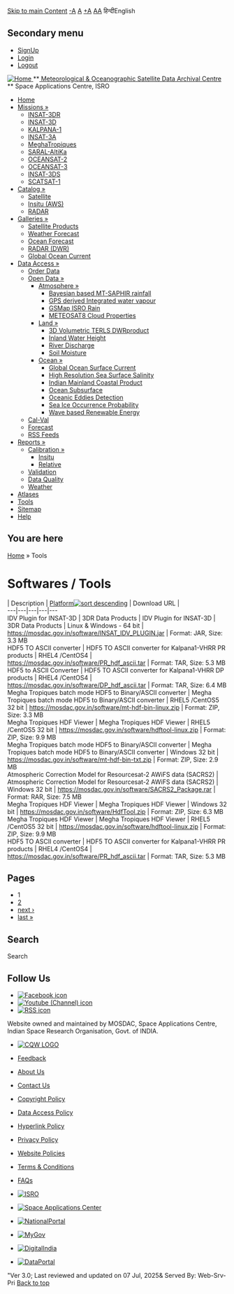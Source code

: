 [Skip to main Content](https://www.mosdac.gov.in/tools?order=field_platform&sort=asc%2F#main-content "Skip to main Content")
[-A](javascript:;) [A](javascript:;) [+A](javascript:;)
[A](javascript:drupalHighContrast.enableStyles\(\))[A](javascript:drupalHighContrast.disableStyles\(\))
हिन्दीEnglish
## Secondary menu
  * [SignUp](https://www.mosdac.gov.in/internal/registration)
  * [Login](https://www.mosdac.gov.in/internal/uops)
  * [Logout](https://www.mosdac.gov.in/internal/logout)

[ ![Home](https://www.mosdac.gov.in/sites/default/files/mosdac_small.png) ](https://www.mosdac.gov.in/ "Home")
**[ Meteorological & Oceanographic Satellite Data Archival Centre](https://www.mosdac.gov.in/ "Home") **
Space Applications Centre, ISRO 
  * [Home](https://www.mosdac.gov.in/)
  * [Missions »](https://www.mosdac.gov.in/tools?order=field_platform&sort=asc%2F)
    * [INSAT-3DR](https://www.mosdac.gov.in/insat-3dr)
    * [INSAT-3D](https://www.mosdac.gov.in/insat-3d)
    * [KALPANA-1](https://www.mosdac.gov.in/kalpana-1)
    * [INSAT-3A](https://www.mosdac.gov.in/insat-3a)
    * [MeghaTropiques](https://www.mosdac.gov.in/megha-tropiques)
    * [SARAL-AltiKa](https://www.mosdac.gov.in/saral-altika)
    * [OCEANSAT-2](https://www.mosdac.gov.in/oceansat-2)
    * [OCEANSAT-3](https://www.mosdac.gov.in/oceansat-3)
    * [INSAT-3DS](https://www.mosdac.gov.in/insat-3ds)
    * [SCATSAT-1](https://www.mosdac.gov.in/scatsat-1)
  * [Catalog »](https://www.mosdac.gov.in/tools?order=field_platform&sort=asc%2F)
    * [Satellite](https://www.mosdac.gov.in/internal/catalog-satellite)
    * [Insitu (AWS)](https://www.mosdac.gov.in/internal/catalog-insitu)
    * [RADAR](https://www.mosdac.gov.in/internal/catalog-radar)
  * [Galleries »](https://www.mosdac.gov.in/tools?order=field_platform&sort=asc%2F)
    * [Satellite Products](https://www.mosdac.gov.in/internal/gallery)
    * [Weather Forecast](https://www.mosdac.gov.in/internal/gallery/weather)
    * [Ocean Forecast](https://www.mosdac.gov.in/internal/gallery/ocean)
    * [RADAR (DWR)](https://www.mosdac.gov.in/internal/gallery/dwr)
    * [Global Ocean Current](https://www.mosdac.gov.in/internal/gallery/current)
  * [Data Access »](https://www.mosdac.gov.in/tools?order=field_platform&sort=asc%2F)
    * [Order Data](https://www.mosdac.gov.in/internal/uops)
    * [Open Data »](https://www.mosdac.gov.in/tools?order=field_platform&sort=asc%2F)
      * [Atmosphere »](https://www.mosdac.gov.in/tools?order=field_platform&sort=asc%2F)
        * [Bayesian based MT-SAPHIR rainfall](https://www.mosdac.gov.in/bayesian-based-mt-saphir-rainfall)
        * [GPS derived Integrated water vapour](https://www.mosdac.gov.in/gps-derived-integrated-water-vapour)
        * [GSMap ISRO Rain](https://www.mosdac.gov.in/gsmap-isro-rain)
        * [METEOSAT8 Cloud Properties](https://www.mosdac.gov.in/meteosat8-cloud-properties)
      * [Land »](https://www.mosdac.gov.in/tools?order=field_platform&sort=asc%2F)
        * [3D Volumetric TERLS DWRproduct](https://www.mosdac.gov.in/3d-volumetric-terls-dwrproduct)
        * [Inland Water Height](https://www.mosdac.gov.in/inland-water-height)
        * [River Discharge](https://www.mosdac.gov.in/river-discharge)
        * [Soil Moisture](https://www.mosdac.gov.in/soil-moisture-0)
      * [Ocean »](https://www.mosdac.gov.in/tools?order=field_platform&sort=asc%2F)
        * [Global Ocean Surface Current](https://www.mosdac.gov.in/global-ocean-surface-current)
        * [High Resolution Sea Surface Salinity](https://www.mosdac.gov.in/high-resolution-sea-surface-salinity)
        * [Indian Mainland Coastal Product](https://www.mosdac.gov.in/indian-mainland-coastal-product)
        * [Ocean Subsurface](https://www.mosdac.gov.in/ocean-subsurface)
        * [Oceanic Eddies Detection](https://www.mosdac.gov.in/oceanic-eddies-detection)
        * [Sea Ice Occurrence Probability](https://www.mosdac.gov.in/sea-ice-occurrence-probability)
        * [Wave based Renewable Energy](https://www.mosdac.gov.in/wave-based-renewable-energy)
    * [Cal-Val](https://www.mosdac.gov.in/internal/calval-data)
    * [Forecast](https://www.mosdac.gov.in/internal/forecast-menu)
    * [RSS Feeds](https://www.mosdac.gov.in/rss-feed "ISROCast")
  * [Reports »](https://www.mosdac.gov.in/tools?order=field_platform&sort=asc%2F)
    * [Calibration »](https://www.mosdac.gov.in/tools?order=field_platform&sort=asc%2F)
      * [Insitu](https://www.mosdac.gov.in/insitu)
      * [Relative](https://www.mosdac.gov.in/calibration-reports)
    * [Validation](https://www.mosdac.gov.in/validation-reports)
    * [Data Quality](https://www.mosdac.gov.in/data-quality)
    * [Weather](https://www.mosdac.gov.in/weather-reports)
  * [Atlases](https://www.mosdac.gov.in/atlases)
  * [Tools](https://www.mosdac.gov.in/tools)
  * [Sitemap](https://www.mosdac.gov.in/sitemap)
  * [Help](https://www.mosdac.gov.in/help)


## You are here
[Home](https://www.mosdac.gov.in/) » Tools
# Softwares / Tools
|  Description  |  [Platform![sort descending](https://www.mosdac.gov.in/misc/arrow-desc.png)](https://www.mosdac.gov.in/tools?order=field_platform&sort=desc "sort by Platform") |  Download URL  |   
---|---|---|---|---  
IDV Plugin for INSAT-3D | 3DR Data Products  |  IDV Plugin for INSAT-3D | 3DR Data Products |  Linux & Windows - 64 bit  |  <https://mosdac.gov.in/software/INSAT_IDV_PLUGIN.jar> |  Format: JAR, Size: 3.3 MB   
HDF5 TO ASCII converter  |  HDF5 TO ASCII converter for Kalpana1-VHRR PR products |  RHEL4 /CentOS4  |  <https://mosdac.gov.in/software/PR_hdf_ascii.tar> |  Format: TAR, Size: 5.3 MB   
HDF5 to ASCII Converter  |  HDF5 TO ASCII converter for Kalpana1-VHRR DP products |  RHEL4 /CentOS4  |  <https://mosdac.gov.in/software/DP_hdf_ascii.tar> |  Format: TAR, Size: 6.4 MB   
Megha Tropiques batch mode HDF5 to Binary/ASCII converter  |  Megha Tropiques batch mode HDF5 to Binary/ASCII converter |  RHEL5 /CentOS5 32 bit  |  <https://mosdac.gov.in/software/mt-hdf-bin-linux.zip> |  Format: ZIP, Size: 3.3 MB   
Megha Tropiques HDF Viewer  |  Megha Tropiques HDF Viewer |  RHEL5 /CentOS5 32 bit  |  <https://mosdac.gov.in/software/hdftool-linux.zip> |  Format: ZIP, Size: 9.9 MB   
Megha Tropiques batch mode HDF5 to Binary/ASCII converter  |  Megha Tropiques batch mode HDF5 to Binary/ASCII converter |  Windows 32 bit  |  <https://mosdac.gov.in/software/mt-hdf-bin-txt.zip> |  Format: ZIP, Size: 2.9 MB   
Atmospheric Correction Model for Resourcesat-2 AWiFS data (SACRS2)  |  Atmospheric Correction Model for Resourcesat-2 AWiFS data (SACRS2) |  Windows 32 bit  |  <https://mosdac.gov.in/software/SACRS2_Package.rar> |  Format: RAR, Size: 7.5 MB   
Megha Tropiques HDF Viewer  |  Megha Tropiques HDF Viewer |  Windows 32 bit  |  <https://mosdac.gov.in/software/HdfTool.zip> |  Format: ZIP, Size: 6.3 MB   
Megha Tropiques HDF Viewer  |  Megha Tropiques HDF Viewer |  RHEL5 /CentOS5 32 bit  |  <https://mosdac.gov.in/software/hdftool-linux.zip> |  Format: ZIP, Size: 9.9 MB   
HDF5 TO ASCII converter  |  HDF5 TO ASCII converter for Kalpana1-VHRR PR products |  RHEL4 /CentOS4  |  <https://mosdac.gov.in/software/PR_hdf_ascii.tar> |  Format: TAR, Size: 5.3 MB   
## Pages
  * 1
  * [2](https://www.mosdac.gov.in/tools?order=field_platform&sort=asc/&page=1 "Go to page 2")
  * [next ›](https://www.mosdac.gov.in/tools?order=field_platform&sort=asc/&page=1 "Go to next page")
  * [last »](https://www.mosdac.gov.in/tools?order=field_platform&sort=asc/&page=1 "Go to last page")


## Search
Search 
## Follow Us
  * [![Facebook icon](https://www.mosdac.gov.in/sites/all/modules/social_media_links/libraries/elegantthemes/PNG/facebook.png)](https://www.facebook.com/mosdac.sac.isro "Facebook")
  * [![Youtube \(Channel\) icon](https://www.mosdac.gov.in/sites/all/modules/social_media_links/libraries/elegantthemes/PNG/youtube.png)](http://www.youtube.com/channel/UCDVkai9WIgY2ZgrlF_08Yeg "Youtube \(Channel\)")
  * [![RSS icon](https://www.mosdac.gov.in/sites/all/modules/social_media_links/libraries/elegantthemes/PNG/rss.png)](https://www.mosdac.gov.in/rss.xml "RSS")


Website owned and maintained by MOSDAC, Space Applications Centre, Indian Space Research Organisation, Govt. of INDIA.
  * [![CQW LOGO](https://www.mosdac.gov.in/docs/cqw_logo.gif)](https://www.mosdac.gov.in/docs/STQC.pdf "Quality Certificate")


  * [Feedback](https://www.mosdac.gov.in/mosdac-feedback)
  * [About Us](https://www.mosdac.gov.in/about-us)
  * [Contact Us](https://www.mosdac.gov.in/contact-us)
  * [Copyright Policy](https://www.mosdac.gov.in/copyright-policy)
  * [Data Access Policy](https://www.mosdac.gov.in/data-access-policy)
  * [Hyperlink Policy](https://www.mosdac.gov.in/hyperlink-policy)
  * [Privacy Policy](https://www.mosdac.gov.in/privacy-policy)
  * [Website Policies](https://www.mosdac.gov.in/website-policies)
  * [Terms & Conditions](https://www.mosdac.gov.in/terms-conditions)
  * [FAQs](https://www.mosdac.gov.in/faq-page)


  * [![ISRO](https://www.mosdac.gov.in/sites/default/files/styles/thumbnail/public/logo-transparent.png?itok=IUS20l-w)](http://www.isro.gov.in)
  * [![Space Applications Center](https://www.mosdac.gov.in/sites/default/files/styles/thumbnail/public/saclogo.png?itok=_Jv4AuIn)](http://www.sac.gov.in)
  * [![NationalPortal](https://www.mosdac.gov.in/sites/default/files/styles/thumbnail/public/india-gov_0.png?itok=yssAPH3m)](http://www.india.gov.in)
  * [![MyGov](https://www.mosdac.gov.in/sites/default/files/styles/thumbnail/public/mygov_0.png?itok=Po-dzdT3)](http://mygov.in/)
  * [![DigitalIndia](https://www.mosdac.gov.in/sites/default/files/styles/thumbnail/public/digital-india_0.png?itok=ntlP7atE)](http://www.digitalindia.gov.in/)
  * [![DataPortal](https://www.mosdac.gov.in/sites/default/files/styles/thumbnail/public/data-gov.png?itok=qYA78FgB)](http://data.gov.in)


"Ver 3.0; Last reviewed and updated on 07 Jul, 2025& Served By: Web-Srv-Pri
[](https://www.mosdac.gov.in/tools?order=field_platform&sort=asc%2F "Previous")[](https://www.mosdac.gov.in/tools?order=field_platform&sort=asc%2F "Next")
[](https://www.mosdac.gov.in/tools?order=field_platform&sort=asc%2F)
[](https://www.mosdac.gov.in/tools?order=field_platform&sort=asc%2F "Previous")[](https://www.mosdac.gov.in/tools?order=field_platform&sort=asc%2F "Next")
[](https://www.mosdac.gov.in/tools?order=field_platform&sort=asc%2F "Close")[](https://www.mosdac.gov.in/tools?order=field_platform&sort=asc%2F)[](https://www.mosdac.gov.in/tools?order=field_platform&sort=asc%2F)[](https://www.mosdac.gov.in/tools?order=field_platform&sort=asc%2F "Pause Slideshow")[](https://www.mosdac.gov.in/tools?order=field_platform&sort=asc%2F "Play Slideshow")
[Back to top](https://www.mosdac.gov.in/tools?order=field_platform&sort=asc%2F#top)
